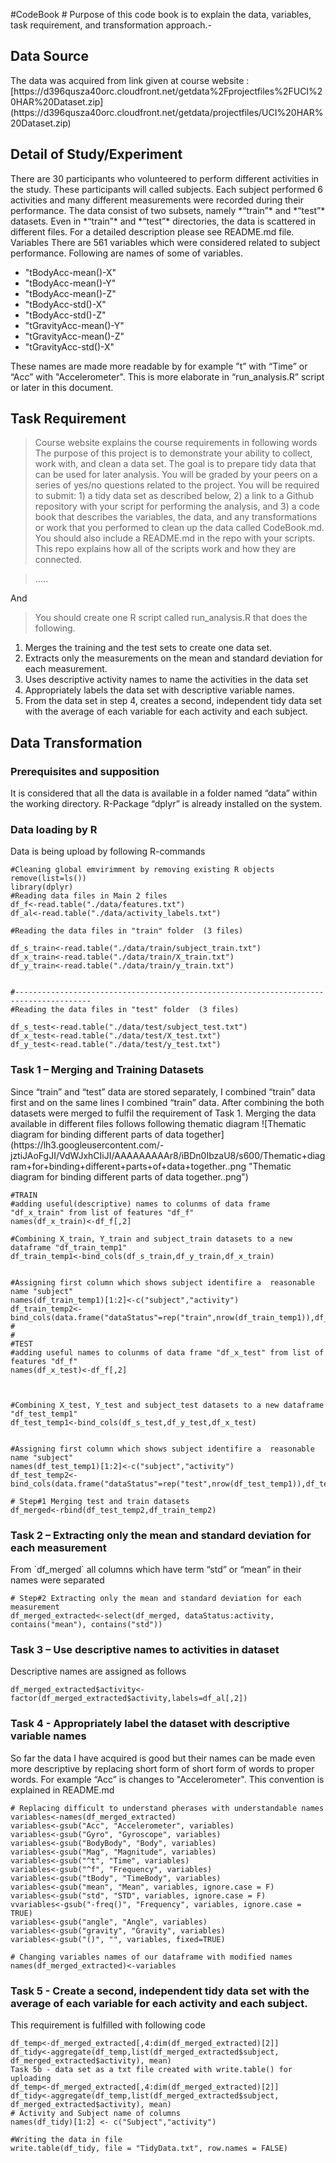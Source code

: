 

#CodeBook #
Purpose of this code book is to explain the data, variables, task requirement, and transformation approach.-


<h2>Data Source</h2>
The data was acquired from link given at course website : [https://d396qusza40orc.cloudfront.net/getdata%2Fprojectfiles%2FUCI%20HAR%20Dataset.zip](https://d396qusza40orc.cloudfront.net/getdata/projectfiles/UCI%20HAR%20Dataset.zip)
<h2>Detail of Study/Experiment</h2>
There are 30 participants who volunteered to perform different activities in the study. These participants will called subjects. Each subject performed 6 activities and many different measurements were recorded during their performance.
The data consist of two subsets, namely *“train”* and *“test”* datasets.
Even in *“train”* and *“test”* directories, the data is scattered in different files. For a detailed description please see README.md file. 
Variables
There are 561 variables which were considered related to subject performance. Following are names of some of variables.

 - "tBodyAcc-mean()-X"                    
 - "tBodyAcc-mean()-Y"  
 - "tBodyAcc-mean()-Z"
 - "tBodyAcc-std()-X"
 -  "tBodyAcc-std()-Z"         
 - "tGravityAcc-mean()-Y"        
 - "tGravityAcc-mean()-Z"                
 -  "tGravityAcc-std()-X"

These names are made more readable by for example ”t” with “Time” or  “Acc” with "Accelerometer".
This is more elaborate in “run_analysis.R” script or later in this document.

<h2>Task Requirement</h2>

> Course website explains the course requirements in following words The
> purpose of this project is to demonstrate your ability to collect,
> work with, and clean a data set. The goal is to prepare tidy data that
> can be used for later analysis. You will be graded by your peers on a
> series of yes/no questions related to the project. You will be
> required to submit: 1) a tidy data set as described below, 2) a link
> to a Github repository with your script for performing the analysis,
> and 3) a code book that describes the variables, the data, and any
> transformations or work that you performed to clean up the data called
> CodeBook.md. You should also include a README.md in the repo with your
> scripts. This repo explains how all of the scripts work and how they
> are connected.

>…..

And 

> You should create one R script called run_analysis.R that does the following. 
1.	Merges the training and the test sets to create one data set.
2.	Extracts only the measurements on the mean and standard deviation for each measurement. 
3.	Uses descriptive activity names to name the activities in the data set
4.	Appropriately labels the data set with descriptive variable names. 
5.	From the data set in step 4, creates a second, independent tidy data set with the average of each variable for each activity and each subject.

<h2>Data Transformation</h2>
<h3>Prerequisites and supposition</h3>
It is considered that all the data is available in a folder named “data” within the working directory.
R-Package “dplyr” is already installed on the system.
<h3>Data loading by R</h3>
Data is being upload by following R-commands

    #Cleaning global emvirimment by removing existing R objects
    remove(list=ls())
    library(dplyr)
    #Reading data files in Main 2 files
    df_f<-read.table("./data/features.txt")
    df_al<-read.table("./data/activity_labels.txt")
    
    #Reading the data files in "train" folder  (3 files)
    
    df_s_train<-read.table("./data/train/subject_train.txt")
    df_x_train<-read.table("./data/train/X_train.txt")
    df_y_train<-read.table("./data/train/y_train.txt")
    
    
    #---------------------------------------------------------------------------------------
    #Reading the data files in "test" folder  (3 files)
    
    df_s_test<-read.table("./data/test/subject_test.txt")
    df_x_test<-read.table("./data/test/X_test.txt")
    df_y_test<-read.table("./data/test/y_test.txt")

<h3>Task 1 – Merging and Training Datasets</h3>
Since “train” and “test” data are stored separately, I combined “train” data first and on the same lines I combined “train” data. After combining the both datasets were merged to fulfil the requirement of Task 1.
Merging the data available in different files follows following thematic diagram
![Thematic diagram for binding different parts of data together](https://lh3.googleusercontent.com/-jztiJAoFgJI/VdWJxhCIiJI/AAAAAAAAAr8/iBDn0IbzaU8/s600/Thematic+diagram+for+binding+different+parts+of+data+together..png "Thematic diagram for binding different parts of data together..png")

    #TRAIN
    #adding useful(descriptive) names to colunms of data frame "df_x_train" from list of features "df_f"
    names(df_x_train)<-df_f[,2]
    
    #Combining X_train, Y_train and subject_train datasets to a new dataframe "df_train_temp1"
    df_train_temp1<-bind_cols(df_s_train,df_y_train,df_x_train)
    
    
    #Assigning first column which shows subject identifire a  reasonable name "subject"
    names(df_train_temp1)[1:2]<-c("subject","activity")
    df_train_temp2<-bind_cols(data.frame("dataStatus"=rep("train",nrow(df_train_temp1)),df_train_temp1))
    #
    #
    #TEST
    #adding useful names to colunms of data frame "df_x_test" from list of features "df_f"
    names(df_x_test)<-df_f[,2]
    
    
    
    #Combining X_test, Y_test and subject_test datasets to a new dataframe "df_test_temp1"
    df_test_temp1<-bind_cols(df_s_test,df_y_test,df_x_test)
    
    
    #Assigning first column which shows subject identifire a  reasonable name "subject"
    names(df_test_temp1)[1:2]<-c("subject","activity")
    df_test_temp2<-bind_cols(data.frame("dataStatus"=rep("test",nrow(df_test_temp1)),df_test_temp1))
    
    # Step#1 Merging test and train datasets
    df_merged<-rbind(df_test_temp2,df_train_temp2)

<h3> Task 2 – Extracting only the mean and standard deviation for each measurement</h3>
From `df_merged` all columns which have term “std” or “mean” in their names were separated 

    # Step#2 Extracting only the mean and standard deviation for each measurement
    df_merged_extracted<-select(df_merged, dataStatus:activity, contains("mean"), contains("std"))

<h3>Task 3 – Use descriptive names to activities in dataset</h3>
Descriptive names are assigned as follows

    df_merged_extracted$activity<-factor(df_merged_extracted$activity,labels=df_al[,2])

<h3>Task 4 - Appropriately label the dataset with descriptive variable names</h3>
So far the data I have acquired is good but their names can be made even more descriptive by replacing short form of short form of words to proper words. For example “Acc” is changes to "Accelerometer". This convention is explained in README.md

    # Replacing difficult to understand pherases with understandable names
    variables<-names(df_merged_extracted)
    variables<-gsub("Acc", "Accelerometer", variables)
    variables<-gsub("Gyro", "Gyroscope", variables)
    variables<-gsub("BodyBody", "Body", variables)
    variables<-gsub("Mag", "Magnitude", variables)
    variables<-gsub("^t", "Time", variables)
    variables<-gsub("^f", "Frequency", variables)
    variables<-gsub("tBody", "TimeBody", variables)
    variables<-gsub("mean", "Mean", variables, ignore.case = F)
    variables<-gsub("std", "STD", variables, ignore.case = F)
    vvariables<-gsub("-freq()", "Frequency", variables, ignore.case = TRUE)
    variables<-gsub("angle", "Angle", variables)
    variables<-gsub("gravity", "Gravity", variables)
    variables<-gsub("()", "", variables, fixed=TRUE)
    
    # Changing variables names of our dataframe with modified names
    names(df_merged_extracted)<-variables

<h3>Task 5 - Create a second, independent tidy data set with the average of each variable for each activity and each subject.</h3>
This requirement is fulfilled with following code

    df_temp<-df_merged_extracted[,4:dim(df_merged_extracted)[2]]
    df_tidy<-aggregate(df_temp,list(df_merged_extracted$subject, df_merged_extracted$activity), mean)
    Task 5b - data set as a txt file created with write.table() for uploading
    df_temp<-df_merged_extracted[,4:dim(df_merged_extracted)[2]]
    df_tidy<-aggregate(df_temp,list(df_merged_extracted$subject, df_merged_extracted$activity), mean)
    # Activity and Subject name of columns 
    names(df_tidy)[1:2] <- c("Subject","activity")
    
    #Writing the data in file
    write.table(df_tidy, file = "TidyData.txt", row.names = FALSE)

